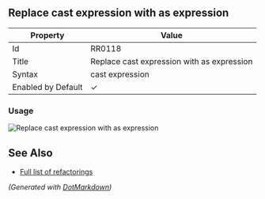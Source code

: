 ## Replace cast expression with as expression

| Property           | Value                                      |
| ------------------ | ------------------------------------------ |
| Id                 | RR0118                                     |
| Title              | Replace cast expression with as expression |
| Syntax             | cast expression                            |
| Enabled by Default | &#x2713;                                   |

### Usage

![Replace cast expression with as expression](../../images/refactorings/ReplaceCastWithAs.png)

## See Also

* [Full list of refactorings](Refactorings.md)


*\(Generated with [DotMarkdown](http://github.com/JosefPihrt/DotMarkdown)\)*